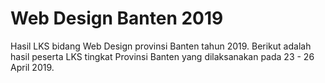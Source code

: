 # Web Design Banten 2019
Hasil LKS bidang Web Design provinsi Banten tahun 2019.
Berikut adalah hasil peserta LKS tingkat Provinsi Banten yang dilaksanakan pada 23 - 26 April 2019.
